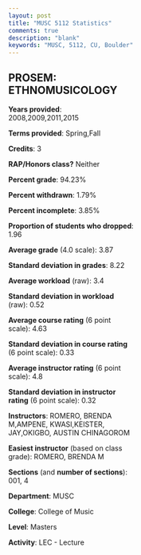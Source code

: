```yaml
---
layout: post
title: "MUSC 5112 Statistics"
comments: true
description: "blank"
keywords: "MUSC, 5112, CU, Boulder"
--- 
```

<head>
<script src="https://ajax.googleapis.com/ajax/libs/jquery/2.1.3/jquery.min.js"></script>
<script src="https://dl.dropboxusercontent.com/s/pc42nxpaw1ea4o9/highcharts.js?dl=0"></script>
<!-- <script src="../assets/js/highcharts.js"></script> -->
<style type="text/css">@font-face {
	font-family: "Bebas Neue";
	src: url(https://www.filehosting.org/file/details/544349/BebasNeue%20Regular.otf) format("opentype");
	}
	h1.Bebas { 
		font-family: "Bebas Neue", Verdana, Tahoma;
	}
</style>
</head>
<body>
	<div id="container" style="float: right; width: 45%; height: 88%; margin-left: 2.5%; margin-right: 2.5%;"></div>
	<script language="JavaScript">
		$(document).ready(function() {
		var chart = {type: 'column'};
		var title = {text: 'Grade Distribution'};
		var xAxis = {categories: ['A','B','C','D','F'],crosshair: true};
		var yAxis = {min: 0,title: {text: 'Percentage'}};
		var tooltip = {headerFormat: '<center><b><span style="font-size:20px">{point.key}</span></b></center>',
		               pointFormat: '<td style="padding:0"><b>{point.y:.1f}%</b></td>',
		               footerFormat: '</table>',shared: true,useHTML: true};
		var plotOptions = {column: {pointPadding: 0.0,borderWidth: 0}};  
		var credits = {enabled: false};var series= [{name: 'Percent',data: [89.36,10.64,0.0,0.0,0.0,]}];
		var json = {};
		json.chart = chart;
		json.title = title;
		json.tooltip = tooltip;
		json.xAxis = xAxis;
		json.yAxis = yAxis;  
		json.series = series;
		json.plotOptions = plotOptions;  
		json.credits = credits;
		$('#container').highcharts(json);
	});
	</script>
</body>
			   
## PROSEM: ETHNOMUSICOLOGY

**Years provided**: 2008,2009,2011,2015

**Terms provided**: Spring,Fall

**Credits**: 3

**RAP/Honors class?** Neither

**Percent grade**: 94.23%

**Percent withdrawn**: 1.79%

**Percent incomplete**: 3.85%

**Proportion of students who dropped**: 1.96

**Average grade** (4.0 scale): 3.87

**Standard deviation in grades**: 8.22

**Average workload** (raw): 3.4

**Standard deviation in workload** (raw): 0.52

**Average course rating** (6 point scale): 4.63

**Standard deviation in course rating** (6 point scale): 0.33

**Average instructor rating** (6 point scale): 4.8

**Standard deviation in instructor rating** (6 point scale): 0.32

**Instructors**: ROMERO, BRENDA M,AMPENE, KWASI,KEISTER, JAY,OKIGBO, AUSTIN CHINAGOROM

**Easiest instructor** (based on class grade): ROMERO, BRENDA M

**Sections** (and **number of sections**): 001, 4

**Department**: MUSC

**College**: College of Music

**Level**: Masters

**Activity**: LEC - Lecture